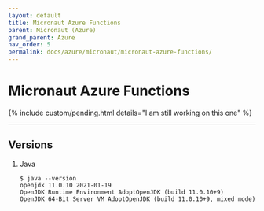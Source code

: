 ```yaml
---
layout: default
title: Micronaut Azure Functions
parent: Micronaut (Azure)
grand_parent: Azure
nav_order: 5
permalink: docs/azure/micronaut/micronaut-azure-functions/
---
```


# Micronaut Azure Functions

{% include custom/pending.html details="I am still working on this one" %}

---

## Versions

1. Java

   ```console
   $ java --version
   openjdk 11.0.10 2021-01-19
   OpenJDK Runtime Environment AdoptOpenJDK (build 11.0.10+9)
   OpenJDK 64-Bit Server VM AdoptOpenJDK (build 11.0.10+9, mixed mode)
   ```
